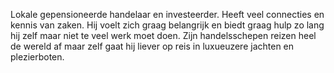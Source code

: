 Lokale gepensioneerde handelaar en investeerder. Heeft veel connecties en kennis van zaken. Hij voelt zich graag belangrijk en biedt graag hulp zo lang hij zelf maar niet te veel werk moet doen. Zijn handelsschepen reizen heel de wereld af maar zelf gaat hij liever op reis in luxueuzere jachten en plezierboten. 